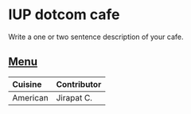 # IUP dotcom cafe

Write a one or two sentence description of your cafe.

## [Menu](menu.md)

| Cuisine          | Contributor |
|:-----------------|-------------|
| American         | Jirapat C.  |
